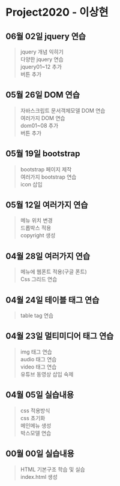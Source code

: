 # Project2020 - 이상현

## 06월 02일 jquery 연습
>jquery 개념 익히기<br>
다양한 jquery 연습<br>
jquery01~12 추가<br>
버튼 추가<br>

## 05월 26일 DOM 연습
>자바스크립트 문서객체모델 DOM 연습<br>
여러가지 DOM 연습<br>
dom01~08 추가<br>
버튼 추가<br>

## 05월 19일 bootstrap
>bootstrap 페이지 제작<br>
여러가지 bootstrap 연습<br>
icon 삽입<br>

## 05월 12일 여러가지 연습
>메뉴 위치 변경<br>
드롭박스 적용<br>
copyright 생성 <br>

## 04월 28일 여러가지 연습
>메뉴에 웹폰트 적용(구글 폰트)<br>
Css 그리드 연습

## 04월 24일 테이블 태그 연습
>table tag 연습<br>

## 04월 23일 멀티미디어 태그 연습
> img 태그 연습 <br>
audio 태그 연습 <br>
video 태그 연습 <br>
유튜브 동영상 삽입 숙제

## 04월 05일 실습내용
> css 적용방식 <br>
css 초기화 <br>
메인메뉴 생성 <br>
박스모델 연습

## 00월 00일 실습내용
> HTML 기본구조 학습 및 실습 <br>
index.html 생성
